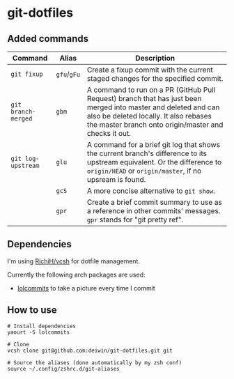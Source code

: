 # git-dotfiles

## Added commands

| Command             | Alias       | Description                                         |
|---------------------|-------------|-----------------------------------------------------|
| `git fixup`         | `gfu`/`gFu` | Create a fixup commit with the current staged changes for the specified commit. |
| `git branch-merged` | `gbm`       | A command to run on a PR (GitHub Pull Request) branch that has just been merged into master and deleted and can also be deleted locally. It also rebases the master branch onto origin/master and checks it out. |
| `git log-upstream`  | `glu`       | A command for a brief git log that shows the current branch's difference to its upstream equivalent. Or the difference to `origin/HEAD` or `origin/master`, if no upsream is found.  |
|                     | `gcS`       | A more concise alternative to `git show`. |
|                     | `gpr`       | Create a brief commit summary to use as a reference in other commits' messages. `gpr` stands for "git pretty ref". |

## Dependencies
I'm using [RichiH/vcsh](https://github.com/RichiH/vcsh) for dotfile management.

Currently the following arch packages are used:
- [lolcommits](https://aur.archlinux.org/packages/lolcommits/) to take a picture every time I commit

## How to use
```
# Install dependencies
yaourt -S lolcommits

# Clone
vcsh clone git@github.com:deiwin/git-dotfiles.git git

# Source the aliases (done automatically by my zsh conf)
source ~/.config/zshrc.d/git-aliases
```
